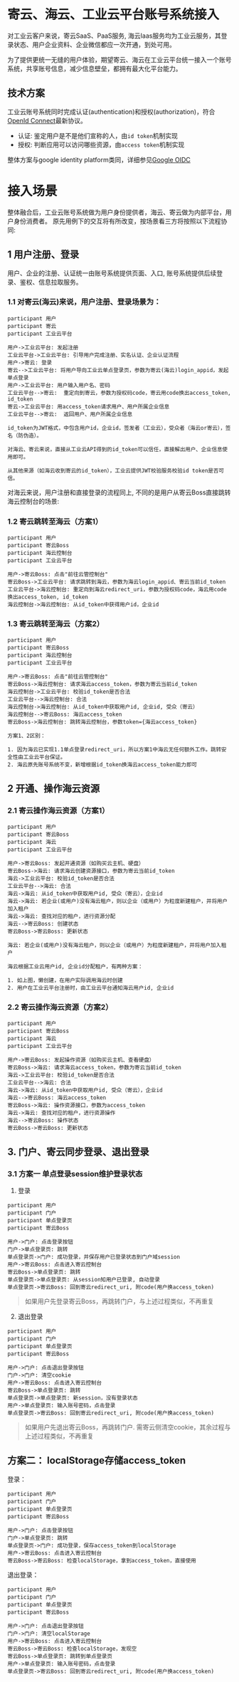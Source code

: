 # 寄云、海云、工业云平台账号系统接入

对工业云客户来说，寄云SaaS、PaaS服务, 海云Iaas服务均为工业云服务，其登录状态、用户企业资料、企业微信都应一次开通，到处可用。

为了提供更统一无缝的用户体验，期望寄云、海云在工业云平台统一接入一个账号系统，共享账号信息，减少信息壁垒，都拥有最大化平台能力。

## 技术方案

工业云账号系统同时完成认证(authentication)和授权(authorization)，符合[OpenId Connect](https://connect2id.com/learn/openid-connect)最新协议。

* 认证: 鉴定用户是不是他们宣称的人，由`id token`机制实现
* 授权: 判断应用可以访问哪些资源，由`access token`机制实现

整体方案与google identity platform类同，详细参见[Google OIDC](https://developers.google.com/identity/protocols/OpenIDConnect)

# 接入场景

整体融合后，工业云账号系统做为用户身份提供者，海云、寄云做为内部平台，用户身份消费者。
原先用例下的交互将有所改变，按场景看三方将按照以下流程协同:

## 1 用户注册、登录

用户、企业的注册、认证统一由账号系统提供页面、入口, 账号系统提供后续登录、鉴权、信息拉取服务。

### 1.1 对寄云(海云)来说，用户注册、登录场景为：

```sequence
participant 用户
participant 寄云
participant 工业云平台

用户->工业云平台: 发起注册
工业云平台->工业云平台: 引导用户完成注册、实名认证、企业认证流程
用户->寄云: 登录
寄云-->工业云平台: 将用户导向工业云单点登录页，参数为寄云(海云)login_appid，发起单点登录
用户->工业云平台: 用户输入用户名、密码
工业云平台-->寄云:  重定向到寄云，参数为授权码code，寄云用code换出access_token, id_token
寄云->工业云平台: 用access_token请求用户、用户所属企业信息
工业云平台-->寄云:  返回用户、用户所属企业信息
```

```
id_token为JWT格式，中包含用户id，企业id，签发者（工业云），受众者（海云or寄云），签名（防伪造）。

对海云、寄云来说，直接从工业云API得到的id_token可以信任，直接解出用户、企业信息使用即可。

从其他来源（如海云收到寄云的id_token），工业云提供JWT校验服务校验id token是否可信。
```

对海云来说，用户注册和直接登录的流程同上, 不同的是用户从寄云Boss直接跳转海云控制台的场景:

### 1.2 寄云跳转至海云（方案1）

```sequence
participant 用户
participant 寄云Boss
participant 海云控制台
participant 工业云平台

用户->寄云Boss: 点击"前往云管控制台"
寄云Boss->工业云平台: 请求跳转到海云，参数为海云login_appid、寄云当前id_token
工业云平台->海云控制台: 重定向到海云redirect_uri，参数为授权码code，海云用code换出access_token, id_token
海云控制台->海云控制台: 从id_token中获得用户id，企业id
```

### 1.3 寄云跳转至海云（方案2）

```sequence
participant 用户
participant 寄云Boss
participant 海云控制台
participant 工业云平台

用户->寄云Boss: 点击"前往云管控制台"
寄云Boss->海云控制台: 请求海云access_token，参数为寄云当前id_token
海云控制台->工业云平台: 校验id_token是否合法
工业云平台-->海云控制台: 合法
海云控制台->海云控制台: 从id_token中获取用户id, 企业id, 受众（寄云）
海云控制台-->寄云Boss: 海云access_token
寄云Boss->海云控制台: 跳转海云控制台，参数token={海云access_token}
```

```
方案1、2区别：

1. 因为海云已实现1.1单点登录redirect_uri，所以方案1中海云无任何额外工作。跳转安全性由工业云平台保证。
2. 海云原先账号系统不变，新增根据id_token换海云access_token能力即可
```


## 2 开通、操作海云资源

### 2.1 寄云操作海云资源（方案1）

```sequence
participant 用户
participant 寄云Boss
participant 海云
participant 工业云平台

用户->寄云Boss: 发起开通资源（如购买云主机、硬盘）
寄云Boss->海云: 请求海云创建资源接口，参数为寄云当前id_token
海云->工业云平台: 校验id_token是否合法
工业云平台-->海云: 合法
海云->海云: 从id_token中获取用户id, 受众（寄云），企业id
海云->海云: 若企业(或用户)没有海云租户，则以企业（或用户）为粒度新建租户，并将用户加入租户
海云->海云: 查找对应的租户，进行资源分配
海云-->寄云Boss: 创建状态
寄云Boss->寄云Boss: 更新状态
```

```
海云: 若企业(或用户)没有海云租户，则以企业（或用户）为粒度新建租户，并将用户加入租户

海云根据工业云用户id, 企业id分配租户，有两种方案：

1. 如上图，懒创建，在用户实际调用海云时创建
2. 用户在工业云平台注册时，由工业云平台通知海云用户id, 企业id
```

### 2.2 寄云操作海云资源（方案2）

```sequence
participant 用户
participant 寄云Boss
participant 海云
participant 工业云平台

用户->寄云Boss: 发起操作资源（如购买云主机、查看硬盘）
寄云Boss->海云: 请求海云access_token，参数为寄云当前id_token
海云->工业云平台: 校验id_token是否合法
工业云平台-->海云: 合法
海云->海云: 从id_token中获取用户id, 受众（寄云），企业id
海云-->寄云Boss: 海云access_token
寄云Boss->海云: 操作资源接口，参数为access_token
海云->海云: 查找对应的租户，进行资源操作
海云-->寄云Boss: 操作状态
寄云Boss->寄云Boss: 更新状态
```

## 3. 门户、寄云同步登录、退出登录

### 3.1 方案一 单点登录session维护登录状态

1. 登录

```sequence
participant 用户
participant 门户
participant 单点登录页
participant 寄云Boss

用户->门户: 点击登录按钮
门户->单点登录页: 跳转
单点登录页->门户: 成功登录，并保存用户已登录状态到门户域session
用户->寄云Boss: 点击进入寄云控制台
寄云Boss->单点登录页: 跳转
单点登录页->单点登录页: 从session知用户已登录, 自动登录
单点登录页->寄云Boss: 回到寄云redirect_uri, 附code(用户换access_token)
```

> 如果用户先登录寄云Boss，再跳转门户，与上述过程类似，不再重复

2. 退出登录

```sequence
participant 用户
participant 门户
participant 单点登录页
participant 寄云Boss

用户->门户: 点击退出登录按钮
门户->门户: 清空cookie
用户->寄云Boss: 点击进入寄云控制台
寄云Boss->单点登录页: 跳转
单点登录页->单点登录页: 新session，没有登录状态
用户->单点登录页: 输入账号密码，点击登录
单点登录页->寄云Boss: 回到寄云redirect_uri, 附code(用户换access_token)
```

> 如果用户先退出寄云Boss，再跳转门户. 需寄云侧清空cookie，其余过程与上述过程类似，不再重复

## 方案二： localStorage存储access_token

登录：

```sequence
participant 用户
participant 门户
participant 单点登录页
participant 寄云Boss

用户->门户: 点击登录按钮
门户->单点登录页: 跳转
单点登录页->门户: 成功登录，保存access_token到localStorage
用户->寄云Boss: 点击进入寄云控制台
寄云Boss->寄云Boss: 检查localStorage，拿到access_token，直接使用
```

退出登录：

```sequence
participant 用户
participant 门户
participant 单点登录页
participant 寄云Boss

用户->门户: 点击退出登录按钮
门户->门户: 清空localStorage
用户->寄云Boss: 点击进入寄云控制台
寄云Boss->寄云Boss: 检查localStorage，发现空
寄云Boss->单点登录页: 跳转到单点登录页
用户->单点登录页: 输入账号密码，点击登录
单点登录页->寄云Boss: 回到寄云redirect_uri, 附code(用户换access_token)
```
